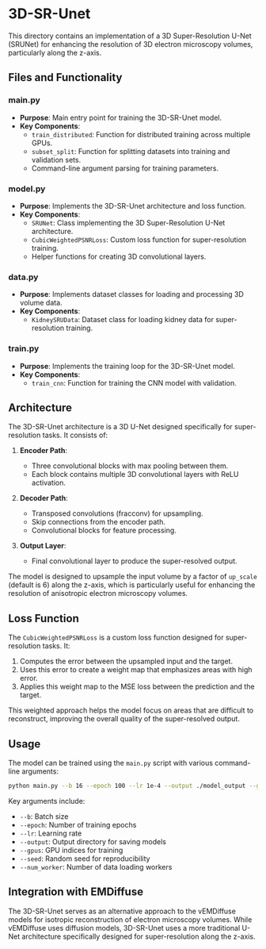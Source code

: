 # 3D-SR-Unet

This directory contains an implementation of a 3D Super-Resolution U-Net (SRUNet) for enhancing the resolution of 3D electron microscopy volumes, particularly along the z-axis.

## Files and Functionality

### main.py
- **Purpose**: Main entry point for training the 3D-SR-Unet model.
- **Key Components**:
  - `train_distributed`: Function for distributed training across multiple GPUs.
  - `subset_split`: Function for splitting datasets into training and validation sets.
  - Command-line argument parsing for training parameters.

### model.py
- **Purpose**: Implements the 3D-SR-Unet architecture and loss function.
- **Key Components**:
  - `SRUNet`: Class implementing the 3D Super-Resolution U-Net architecture.
  - `CubicWeightedPSNRLoss`: Custom loss function for super-resolution training.
  - Helper functions for creating 3D convolutional layers.

### data.py
- **Purpose**: Implements dataset classes for loading and processing 3D volume data.
- **Key Components**:
  - `KidneySRUData`: Dataset class for loading kidney data for super-resolution training.

### train.py
- **Purpose**: Implements the training loop for the 3D-SR-Unet model.
- **Key Components**:
  - `train_cnn`: Function for training the CNN model with validation.

## Architecture

The 3D-SR-Unet architecture is a 3D U-Net designed specifically for super-resolution tasks. It consists of:

1. **Encoder Path**:
   - Three convolutional blocks with max pooling between them.
   - Each block contains multiple 3D convolutional layers with ReLU activation.

2. **Decoder Path**:
   - Transposed convolutions (fracconv) for upsampling.
   - Skip connections from the encoder path.
   - Convolutional blocks for feature processing.

3. **Output Layer**:
   - Final convolutional layer to produce the super-resolved output.

The model is designed to upsample the input volume by a factor of `up_scale` (default is 6) along the z-axis, which is particularly useful for enhancing the resolution of anisotropic electron microscopy volumes.

## Loss Function

The `CubicWeightedPSNRLoss` is a custom loss function designed for super-resolution tasks. It:

1. Computes the error between the upsampled input and the target.
2. Uses this error to create a weight map that emphasizes areas with high error.
3. Applies this weight map to the MSE loss between the prediction and the target.

This weighted approach helps the model focus on areas that are difficult to reconstruct, improving the overall quality of the super-resolved output.

## Usage

The model can be trained using the `main.py` script with various command-line arguments:

```bash
python main.py --b 16 --epoch 100 --lr 1e-4 --output ./model_output --gpus 0,1,2,3
```

Key arguments include:
- `--b`: Batch size
- `--epoch`: Number of training epochs
- `--lr`: Learning rate
- `--output`: Output directory for saving models
- `--gpus`: GPU indices for training
- `--seed`: Random seed for reproducibility
- `--num_worker`: Number of data loading workers

## Integration with EMDiffuse

The 3D-SR-Unet serves as an alternative approach to the vEMDiffuse models for isotropic reconstruction of electron microscopy volumes. While vEMDiffuse uses diffusion models, 3D-SR-Unet uses a more traditional U-Net architecture specifically designed for super-resolution along the z-axis.
